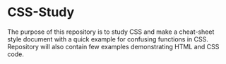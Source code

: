 # CSS-Study

The purpose of this repository is to study CSS and make a cheat-sheet style document with a quick example for confusing functions in CSS.
Repository will also contain few examples demonstrating HTML and CSS code.

